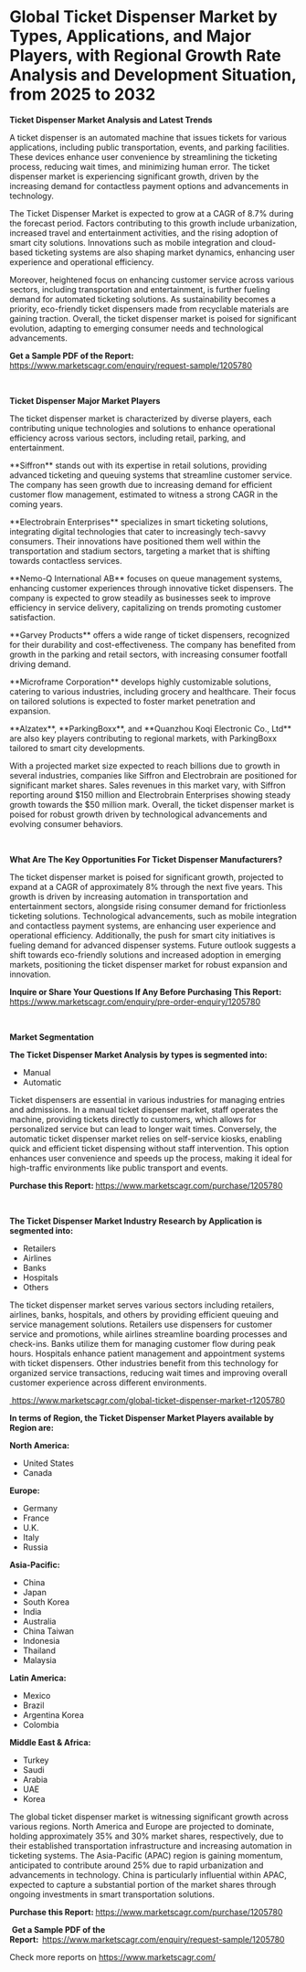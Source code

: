 <p><h1>Global Ticket Dispenser Market by Types, Applications, and Major Players, with Regional Growth Rate Analysis and Development Situation, from 2025 to 2032</h1></p><p><strong>Ticket Dispenser Market Analysis and Latest Trends</strong></p>
<p><p>A ticket dispenser is an automated machine that issues tickets for various applications, including public transportation, events, and parking facilities. These devices enhance user convenience by streamlining the ticketing process, reducing wait times, and minimizing human error. The ticket dispenser market is experiencing significant growth, driven by the increasing demand for contactless payment options and advancements in technology.</p><p>The Ticket Dispenser Market is expected to grow at a CAGR of 8.7% during the forecast period. Factors contributing to this growth include urbanization, increased travel and entertainment activities, and the rising adoption of smart city solutions. Innovations such as mobile integration and cloud-based ticketing systems are also shaping market dynamics, enhancing user experience and operational efficiency.</p><p>Moreover, heightened focus on enhancing customer service across various sectors, including transportation and entertainment, is further fueling demand for automated ticketing solutions. As sustainability becomes a priority, eco-friendly ticket dispensers made from recyclable materials are gaining traction. Overall, the ticket dispenser market is poised for significant evolution, adapting to emerging consumer needs and technological advancements.</p></p>
<p><strong>Get a Sample PDF of the Report:&nbsp;</strong> <a href="https://www.marketscagr.com/enquiry/request-sample/1205780?utm_campaign=2198&utm_medium=2&utm_source=Github&utm_content=ia&utm_term=10042025&utm_id=ticket-dispenser">https://www.marketscagr.com/enquiry/request-sample/1205780</a></p>
<p>&nbsp;</p>
<p><strong>Ticket Dispenser Major Market Players</strong></p>
<p><p>The ticket dispenser market is characterized by diverse players, each contributing unique technologies and solutions to enhance operational efficiency across various sectors, including retail, parking, and entertainment.</p><p>**Siffron** stands out with its expertise in retail solutions, providing advanced ticketing and queuing systems that streamline customer service. The company has seen growth due to increasing demand for efficient customer flow management, estimated to witness a strong CAGR in the coming years.</p><p>**Electrobrain Enterprises** specializes in smart ticketing solutions, integrating digital technologies that cater to increasingly tech-savvy consumers. Their innovations have positioned them well within the transportation and stadium sectors, targeting a market that is shifting towards contactless services.</p><p>**Nemo-Q International AB** focuses on queue management systems, enhancing customer experiences through innovative ticket dispensers. The company is expected to grow steadily as businesses seek to improve efficiency in service delivery, capitalizing on trends promoting customer satisfaction.</p><p>**Garvey Products** offers a wide range of ticket dispensers, recognized for their durability and cost-effectiveness. The company has benefited from growth in the parking and retail sectors, with increasing consumer footfall driving demand.</p><p>**Microframe Corporation** develops highly customizable solutions, catering to various industries, including grocery and healthcare. Their focus on tailored solutions is expected to foster market penetration and expansion.</p><p>**Alzatex**, **ParkingBoxx**, and **Quanzhou Koqi Electronic Co., Ltd** are also key players contributing to regional markets, with ParkingBoxx tailored to smart city developments.</p><p>With a projected market size expected to reach billions due to growth in several industries, companies like Siffron and Electrobrain are positioned for significant market shares. Sales revenues in this market vary, with Siffron reporting around $150 million and Electrobrain Enterprises showing steady growth towards the $50 million mark. Overall, the ticket dispenser market is poised for robust growth driven by technological advancements and evolving consumer behaviors.</p></p>
<p>&nbsp;</p>
<p><strong>What Are The Key Opportunities For Ticket Dispenser Manufacturers?</strong></p>
<p><p>The ticket dispenser market is poised for significant growth, projected to expand at a CAGR of approximately 8% through the next five years. This growth is driven by increasing automation in transportation and entertainment sectors, alongside rising consumer demand for frictionless ticketing solutions. Technological advancements, such as mobile integration and contactless payment systems, are enhancing user experience and operational efficiency. Additionally, the push for smart city initiatives is fueling demand for advanced dispenser systems. Future outlook suggests a shift towards eco-friendly solutions and increased adoption in emerging markets, positioning the ticket dispenser market for robust expansion and innovation.</p></p>
<p><strong>Inquire or Share Your Questions If Any Before Purchasing This Report:</strong> <a href="https://www.marketscagr.com/enquiry/pre-order-enquiry/1205780?utm_campaign=2198&utm_medium=2&utm_source=Github&utm_content=ia&utm_term=10042025&utm_id=ticket-dispenser">https://www.marketscagr.com/enquiry/pre-order-enquiry/1205780</a></p>
<p>&nbsp;</p>
<p><strong>Market Segmentation</strong></p>
<p><strong>The Ticket Dispenser Market Analysis by types is segmented into:</strong></p>
<p><ul><li>Manual</li><li>Automatic</li></ul></p>
<p><p>Ticket dispensers are essential in various industries for managing entries and admissions. In a manual ticket dispenser market, staff operates the machine, providing tickets directly to customers, which allows for personalized service but can lead to longer wait times. Conversely, the automatic ticket dispenser market relies on self-service kiosks, enabling quick and efficient ticket dispensing without staff intervention. This option enhances user convenience and speeds up the process, making it ideal for high-traffic environments like public transport and events.</p></p>
<p><strong>Purchase this Report:&nbsp;</strong><a href="https://www.marketscagr.com/purchase/1205780?utm_campaign=2198&utm_medium=2&utm_source=Github&utm_content=ia&utm_term=10042025&utm_id=ticket-dispenser">https://www.marketscagr.com/purchase/1205780</a></p>
<p>&nbsp;</p>
<p><strong>The Ticket Dispenser Market Industry Research by Application is segmented into:</strong></p>
<p><ul><li>Retailers</li><li>Airlines</li><li>Banks</li><li>Hospitals</li><li>Others</li></ul></p>
<p><p>The ticket dispenser market serves various sectors including retailers, airlines, banks, hospitals, and others by providing efficient queuing and service management solutions. Retailers use dispensers for customer service and promotions, while airlines streamline boarding processes and check-ins. Banks utilize them for managing customer flow during peak hours. Hospitals enhance patient management and appointment systems with ticket dispensers. Other industries benefit from this technology for organized service transactions, reducing wait times and improving overall customer experience across different environments.</p></p>
<p><a href="https://www.marketscagr.com/global-ticket-dispenser-market-r1205780?utm_campaign=2198&utm_medium=2&utm_source=Github&utm_content=ia&utm_term=10042025&utm_id=ticket-dispenser">&nbsp;https://www.marketscagr.com/global-ticket-dispenser-market-r1205780</a></p>
<p><strong>In terms of Region, the Ticket Dispenser Market Players available by Region are:</strong></p>
<p>
    <p> <strong> North America: </strong>
        <ul>
            <li>United States</li>
            <li>Canada</li>
        </ul>
        </p> 
    <p> <strong> Europe: </strong>
        <ul>
            <li>Germany</li>
            <li>France</li>
            <li>U.K.</li>
            <li>Italy</li>
            <li>Russia</li>
        </ul>
        </p> 
    <p> <strong> Asia-Pacific: </strong>
        <ul>
            <li>China</li>
            <li>Japan</li>
            <li>South Korea</li>
            <li>India</li>
            <li>Australia</li>
            <li>China Taiwan</li>
            <li>Indonesia</li>
            <li>Thailand</li>
            <li>Malaysia</li>
        </ul>
        </p> 
    <p> <strong> Latin America: </strong>
        <ul>
            <li>Mexico</li>
            <li>Brazil</li>
            <li>Argentina Korea</li>
            <li>Colombia</li>
        </ul>
        </p> 
    <p> <strong> Middle East & Africa: </strong>
        <ul>
            <li>Turkey</li>
            <li>Saudi</li>
            <li>Arabia</li>
            <li>UAE</li>
            <li>Korea</li>
        </ul>
    </p>
    </p>
<p><p>The global ticket dispenser market is witnessing significant growth across various regions. North America and Europe are projected to dominate, holding approximately 35% and 30% market shares, respectively, due to their established transportation infrastructure and increasing automation in ticketing systems. The Asia-Pacific (APAC) region is gaining momentum, anticipated to contribute around 25% due to rapid urbanization and advancements in technology. China is particularly influential within APAC, expected to capture a substantial portion of the market shares through ongoing investments in smart transportation solutions.</p></p>
<p><strong>Purchase this Report: </strong><a href="https://www.marketscagr.com/purchase/1205780?utm_campaign=2198&utm_medium=2&utm_source=Github&utm_content=ia&utm_term=10042025&utm_id=ticket-dispenser">https://www.marketscagr.com/purchase/1205780</a></p>
<p>&nbsp;<strong>Get a Sample PDF of the Report:&nbsp;&nbsp;</strong><a href="https://www.marketscagr.com/enquiry/request-sample/1205780?utm_campaign=2198&utm_medium=2&utm_source=Github&utm_content=ia&utm_term=10042025&utm_id=ticket-dispenser">https://www.marketscagr.com/enquiry/request-sample/1205780</a></p>
<p><strong></strong></p>
<p>Check more reports on <a href="https://www.marketscagr.com/?utm_campaign=2198&utm_medium=2&utm_source=Github&utm_content=ia&utm_term=10042025&utm_id=ticket-dispenser">https://www.marketscagr.com/</a></p>